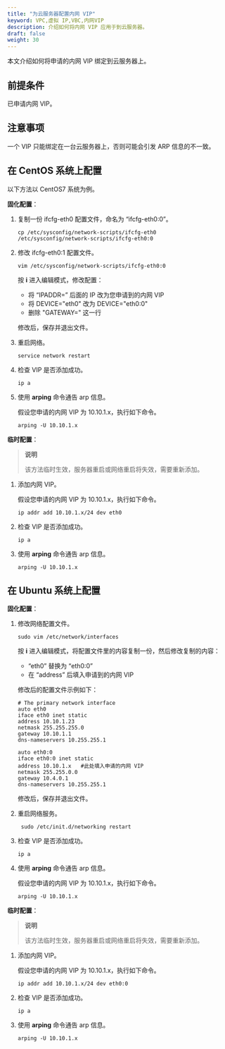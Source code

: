 ```yaml
---
title: "为云服务器配置内网 VIP"
keyword: VPC,虚拟 IP,VBC,内网VIP
description: 介绍如何将内网 VIP 应用于到云服务器。
draft: false
weight: 30
---
```


本文介绍如何将申请的内网 VIP 绑定到云服务器上。

## 前提条件

已申请内网 VIP。

## 注意事项

一个 VIP 只能绑定在一台云服务器上，否则可能会引发  ARP 信息的不一致。

## 在 CentOS 系统上配置

以下方法以 CentOS7 系统为例。

**固化配置**：

1. 复制一份 ifcfg-eth0 配置文件，命名为 “ifcfg-eth0:0”。

   ```
   cp /etc/sysconfig/network-scripts/ifcfg-eth0 /etc/sysconfig/network-scripts/ifcfg-eth0:0
   ```

2. 修改 ifcfg-eth0:1 配置文件。

   ```
   vim /etc/sysconfig/network-scripts/ifcfg-eth0:0
   ```

   按 **i** 进入编辑模式，修改配置：

   - 将 “IPADDR=” 后面的 IP 改为您申请到的内网 VIP
   - 将 DEVICE="eth0" 改为 DEVICE="eth0:0"
   - 删除 "GATEWAY=" 这一行

   修改后，保存并退出文件。

3. 重启网络。

   ```
   service network restart
   ```

4. 检查 VIP 是否添加成功。

   ```
   ip a
   ```

5. 使用 **arping** 命令通告 arp 信息。

   假设您申请的内网 VIP 为 10.10.1.x，执行如下命令。

   ```
   arping -U 10.10.1.x
   ```

**临时配置**：

>**说明**
>
>该方法临时生效，服务器重启或网络重启将失效，需要重新添加。

1. 添加内网 VIP。

   假设您申请的内网 VIP 为 10.10.1.x，执行如下命令。

   ```
   ip addr add 10.10.1.x/24 dev eth0
   ```

2. 检查 VIP 是否添加成功。

   ```
   ip a
   ```

3. 使用 **arping** 命令通告 arp 信息。

   ```
   arping -U 10.10.1.x
   ```

## 在 Ubuntu 系统上配置

**固化配置**：

1. 修改网络配置文件。

   ```
   sudo vim /etc/network/interfaces
   ```

   按 **i** 进入编辑模式，将配置文件里的内容复制一份，然后修改复制的内容：

   - “eth0” 替换为 “eth0:0”
   - 在 “address” 后填入申请到的内网 VIP

   修改后的配置文件示例如下：

   ```
   # The primary network interface
   auto eth0
   iface eth0 inet static
   address 10.10.1.23
   netmask 255.255.255.0
   gateway 10.10.1.1
   dns-nameservers 10.255.255.1
   
   auto eth0:0
   iface eth0:0 inet static
   address 10.10.1.x   #此处填入申请的内网 VIP
   netmask 255.255.0.0
   gateway 10.4.0.1
   dns-nameservers 10.255.255.1
   ```

   修改后，保存并退出文件。

2. 重启网络服务。

   ```
    sudo /etc/init.d/networking restart
   ```

3. 检查 VIP 是否添加成功。

   ```
   ip a
   ```

4. 使用 **arping** 命令通告 arp 信息。

   假设您申请的内网 VIP 为 10.10.1.x，执行如下命令。

   ```
   arping -U 10.10.1.x
   ```

**临时配置**：

>**说明**
>
>该方法临时生效，服务器重启或网络重启将失效，需要重新添加。

1. 添加内网 VIP。

   假设您申请的内网 VIP 为 10.10.1.x，执行如下命令。

   ```
   ip addr add 10.10.1.x/24 dev eth0:0
   ```

2. 检查 VIP 是否添加成功。

   ```
   ip a
   ```

3. 使用 **arping** 命令通告 arp 信息。

   ```
   arping -U 10.10.1.x
   ```

